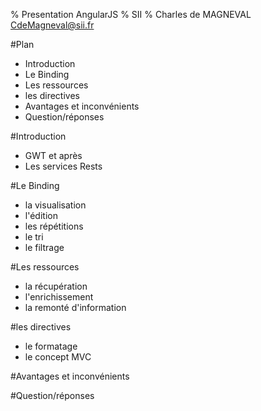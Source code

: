% Presentation AngularJS
% SII 
% Charles de MAGNEVAL  <CdeMagneval@sii.fr>

#Plan
  
  * Introduction
  * Le Binding
  * Les ressources
  * les directives
  * Avantages et inconvénients
  * Question/réponses
  
#Introduction
  + GWT et après
  + Les services Rests

#Le Binding
  + la visualisation
  + l'édition
  + les répétitions
  + le tri
  + le filtrage

#Les ressources
  + la récupération
  + l'enrichissement
  + la remonté d'information

#les directives
  + le formatage
  + le concept MVC

#Avantages et inconvénients

#Question/réponses


